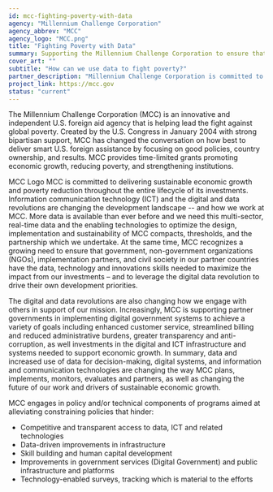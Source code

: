 ```yaml
---
id: mcc-fighting-poverty-with-data
agency: "Millennium Challenge Corporation"
agency_abbrev: "MCC"
agency_logo: "MCC.png"
title: "Fighting Poverty with Data"
summary: Supporting the Millennium Challenge Corporation to ensure that their partner countries have the data, technology and innovations skills needed to maximize the impact from U.S. investments and to leverage the digital data revolution to drive their own development priorities
cover_art: ""
subtitle: "How can we use data to fight poverty?"
partner_description: "Millennium Challenge Corporation is committed to delivering sustainable economic growth and poverty reduction throughout the entire lifecycle of its investments."
project_link: https://mcc.gov
status: "current"
---
```


The Millennium Challenge Corporation (MCC) is an innovative and independent U.S. foreign aid agency that is helping lead the fight against global poverty. Created by the U.S. Congress in January 2004 with strong bipartisan support, MCC has changed the conversation on how best to deliver smart U.S. foreign assistance by focusing on good policies, country ownership, and results. MCC provides time-limited grants promoting economic growth, reducing poverty, and strengthening institutions.

MCC Logo
MCC is committed to delivering sustainable economic growth and poverty reduction throughout the entire lifecycle of its investments.
Information communication technology (ICT) and the digital and data revolutions are changing the development landscape -- and how we work at MCC. More data is available than ever before and we need this multi-sector, real-time data and the enabling technologies to optimize the design, implementation and sustainability of MCC compacts, thresholds, and the partnership which we undertake. At the same time, MCC recognizes a growing need to ensure that government, non-government organizations (NGOs), implementation partners, and civil society in our partner countries have the data, technology and innovations skills needed to maximize the impact from our investments – and to leverage the digital data revolution to drive their own development priorities.

The digital and data revolutions are also changing how we engage with others in support of our mission. Increasingly, MCC is supporting partner governments in implementing digital government systems to achieve a variety of goals including enhanced customer service, streamlined billing and reduced administrative burdens, greater transparency and anti-corruption, as well investments in the digital and ICT infrastructure and systems needed to support economic growth. In summary, data and increased use of data for decision-making, digital systems, and information and communication technologies are changing the way MCC plans, implements, monitors, evaluates and partners, as well as changing the future of our work and drivers of sustainable economic growth.

MCC engages in policy and/or technical components of programs aimed at alleviating constraining policies that hinder:
* Competitive and transparent access to data, ICT and related technologies
* Data-driven improvements in infrastructure
* Skill building and human capital development
* Improvements in government services (Digital Government) and public infrastructure and platforms
* Technology-enabled surveys, tracking which is material to the efforts
